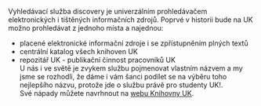 
Vyhledávací služba discovery je univerzálním prohledávačem elektronických i tištěných informačních zdrojů. Poprvé v historii bude na UK možno prohledávat z jednoho místa a najednou:<br />
- placené elektronické informační zdroje i se zpřístupněním plných textů<br />
- centrální katalog všech knihoven UK<br />
- repozitář UK - publikační činnost pracovníků UK<br />
U nás i ve světě je zvykem službu pojmenovat vlastním názvem a my jsme se rozhodli, že dáme i vám šanci podílet se na výběru toho nejlepšího názvu, protože jde o službu právě pro studenty UK!.<br />
Své nápady můžete navrhnout na [webu Knihovny UK](http://knihovna.cuni.cz/hledame-nazev).
